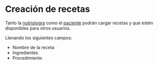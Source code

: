 # Creación de recetas

Tanto la [nutriologra](nutriologa.md) como el [paciente](paciente.md) podrán cargar recetas y que estén disponibles para otros usuarios.

Llenando los siguientes campos:
- Nombre de la receta
- Ingredientes
- Procedimiento

